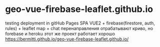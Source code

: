 # geo-vue-firebase-leaflet.github.io
testing deployment in gitHub Pages
SPA VUE2 + firebase(firestore, auth, rules) + leaflet map + chat
перенаправления отрабатывают криво, но forebase и heroku этот же проект работает хорошо
https://bermitti.github.io/geo-vue-firebase-leaflet.github.io/
